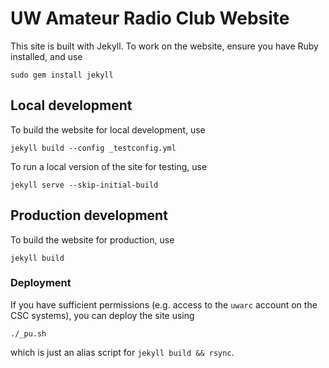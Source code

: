 # UW Amateur Radio Club Website #

This site is built with Jekyll. To work on the website, ensure you have Ruby 
installed, and use

```
sudo gem install jekyll
```

## Local development ##

To build the website for local development, use

```
jekyll build --config _testconfig.yml
```

To run a local version of the site for testing, use 

```
jekyll serve --skip-initial-build
```

## Production development ##

To build the website for production, use

```
jekyll build
```

### Deployment ###

If you have sufficient permissions (e.g. access to the `uwarc` account on the 
CSC systems), you can deploy the site using

```
./_pu.sh
```

which is just an alias script for `jekyll build && rsync`.
